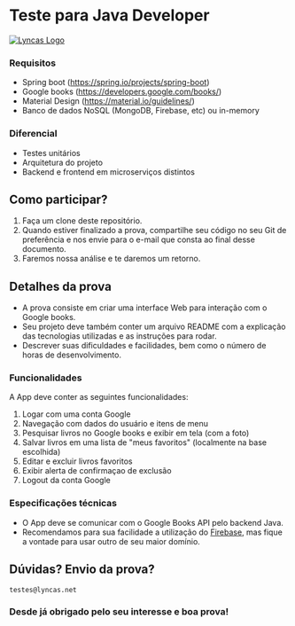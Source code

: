# Teste para Java Developer

[![Lyncas Logo](https://img-dev.feedback.house/TCo5z9DrSyX0EQoakV8sJkx1mSg=/fit-in/300x300/smart/https://s3.amazonaws.com/feedbackhouse-media-development/modules%2Fcore%2Fcompany%2F5c9e1b01c5f3d0003c5fa53b%2Flogo%2F5c9ec4f869d1cb003cb7996d)](https://www.lyncas.net)
### Requisitos

- Spring boot (https://spring.io/projects/spring-boot)
- Google books (https://developers.google.com/books/)
- Material Design (https://material.io/guidelines/)
- Banco de dados NoSQL (MongoDB, Firebase, etc) ou in-memory

### Diferencial

- Testes unitários
- Arquitetura do projeto
- Backend e frontend em microserviços distintos

## Como participar?

1. Faça um clone deste repositório.
2. Quando estiver finalizado a prova, compartilhe seu código no seu Git de preferência e nos envie para o e-mail que consta ao final desse documento.
3. Faremos nossa análise e te daremos um retorno.

## Detalhes da prova

- A prova consiste em criar uma interface Web para interação com o Google books.
- Seu projeto deve também conter um arquivo README com a explicação das tecnologias utilizadas e as instruções para rodar.
- Descrever suas dificuldades e facilidades, bem como o número de horas de desenvolvimento.

### Funcionalidades

A App deve conter as seguintes funcionalidades:

1. Logar com uma conta Google
2. Navegação com dados do usuário e itens de menu
3. Pesquisar livros no Google books e exibir em tela (com a foto)
4. Salvar livros em uma lista de "meus favoritos" (localmente na base escolhida)
5. Editar e excluir livros favoritos
6. Exibir alerta de confirmaçao de exclusão
7. Logout da conta Google

### Especificações técnicas

* O App deve se comunicar com o Google Books API pelo backend Java.
* Recomendamos para sua facilidade a utilização do [Firebase](https://firebase.google.com), mas fique a vontade para usar outro de seu maior domínio.

## Dúvidas? Envio da prova?
`testes@lyncas.net`

### Desde já obrigado pelo seu interesse e boa prova!